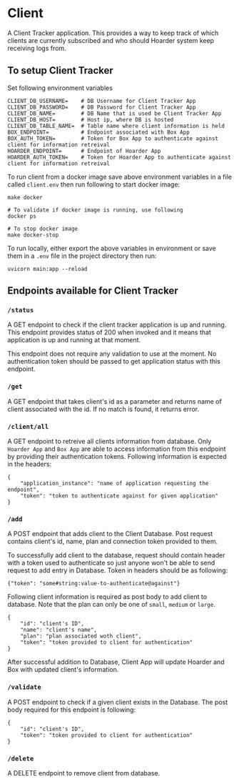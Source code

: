 # Client

A Client Tracker application. This provides a way to keep track of which clients are currently subscribed and who should Hoarder system keep receiving logs from.

## To setup Client Tracker

Set following environment variables

```
CLIENT_DB_USERNAME=    # DB Username for Client Tracker App
CLIENT_DB_PASSWORD=    # DB Password for Client Tracker App
CLIENT_DB_NAME=        # DB Name that is used be Client Tracker App
CLIENT_DB_HOST=        # Host ip, where DB is hosted
CLIENT_DB_TABLE_NAME=  # Table name where client information is held
BOX_ENDPOINT=          # Endpoint associated with Box App
BOX_AUTH_TOKEN=        # Token for Box App to authenticate against client for information retreival
HOARDER_ENDPOINT=      # Endpoint of Hoarder App
HOARDER_AUTH_TOKEN=    # Token for Hoarder App to authenticate against client for information retreival
```

To run client from a docker image save above environment variables in a file called `client.env` then run following to start docker image:
```
make docker

# To validate if docker image is running, use following
docker ps

# To stop docker image
make docker-stop
```

To run locally, either export the above variables in environment or save them in a `.env` file in the project directory then run:
```
uvicorn main:app --reload
```

## Endpoints available for Client Tracker

### `/status`
A GET endpoint to check if the client tracker application is up and running. This endpoint provides status of 200 when invoked and it means that application is up and running at that moment.

This endpoint does not require any validation to use at the moment. No authentication token should be passed to get application status with this endpoint.


### `/get`
A GET endpoint that takes client's id as a parameter and returns name of client associated with the id. If no match is found, it returns error.


### `/client/all`
A GET endpoint to retreive all clients information from database. Only `Hoarder App` and `Box App` are able to access information from this endpoint by providing their authentication tokens. Following information is expected in the headers:
```
{
    "application_instance": "name of application requesting the endpoint",
    "token": "token to authenticate against for given application"
}
```


### `/add`
A POST endpoint that adds client to the Client Database. Post request contains client's id, name, plan and connection token provided to them.

To successfully add client to the database, request should contain header with a token used to authenticate so just anyone won't be able to send request to add entry in Database. Token in headers should be as following:

```
{"token": "some#string:value-to-authenticate@against"}
```

Following client information is required as post body to add client to database. Note that the plan can only be one of `small`, `medium` or `large`.
```
{
    "id": "client's ID",
    "name": "client's name",
    "plan": "plan associated woth client",
    "token": "token provided to client for authentication"
}
```

After successful addition to Database, Client App will update Hoarder and Box with updated client's information.


### `/validate`
A POST endpoint to check if a given client exists in the Database. The post body required for this endpoint is following:
```
{
    "id": "client's ID",
    "token": "token provided to client for authentication"
}
```


### `/delete`
A DELETE endpoint to remove client from database.
